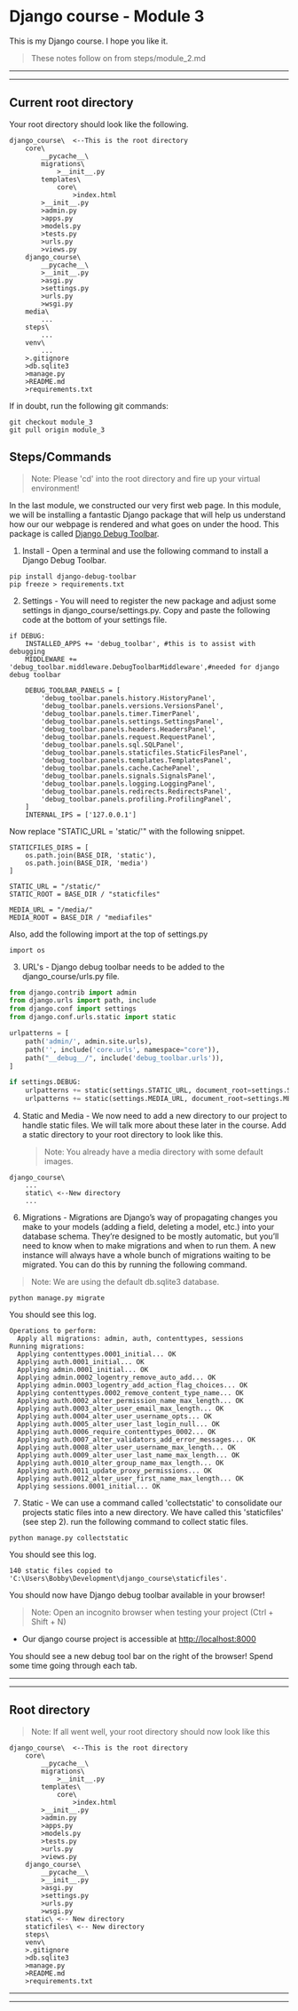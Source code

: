 # Django course - Module 3

This is my Django course. I hope you like it.

> These notes follow on from steps/module_2.md

---

---

## Current root directory

Your root directory should look like the following.

```
django_course\  <--This is the root directory
    core\
        __pycache__\
        migrations\
            >__init__.py
        templates\
            core\
                >index.html
        >__init__.py
        >admin.py
        >apps.py
        >models.py
        >tests.py
        >urls.py
        >views.py
    django_course\
        __pycache__\
        >__init__.py
        >asgi.py
        >settings.py
        >urls.py
        >wsgi.py
    media\
        ...
    steps\
        ...
    venv\
        ...
    >.gitignore
    >db.sqlite3
    >manage.py
    >README.md
    >requirements.txt
```

If in doubt, run the following git commands:

```
git checkout module_3
git pull origin module_3
```

## Steps/Commands

> Note: Please 'cd' into the root directory and fire up your virtual environment!

In the last module, we constructed our very first web page. In this module, we will be installing a fantastic Django package that will help us understand how our our webpage is rendered and what goes on under the hood. This package is called [Django Debug Toolbar](https://pypi.org/project/django-debug-toolbar/).

1. Install - Open a terminal and use the following command to install a Django Debug Toolbar.

```
pip install django-debug-toolbar
pip freeze > requirements.txt
```

2. Settings - You will need to register the new package and adjust some settings in django_course/settings.py. Copy and paste the following code at the bottom of your settings file.

```
if DEBUG:
    INSTALLED_APPS += 'debug_toolbar', #this is to assist with debugging
    MIDDLEWARE += 'debug_toolbar.middleware.DebugToolbarMiddleware',#needed for django debug toolbar

    DEBUG_TOOLBAR_PANELS = [
        'debug_toolbar.panels.history.HistoryPanel',
        'debug_toolbar.panels.versions.VersionsPanel',
        'debug_toolbar.panels.timer.TimerPanel',
        'debug_toolbar.panels.settings.SettingsPanel',
        'debug_toolbar.panels.headers.HeadersPanel',
        'debug_toolbar.panels.request.RequestPanel',
        'debug_toolbar.panels.sql.SQLPanel',
        'debug_toolbar.panels.staticfiles.StaticFilesPanel',
        'debug_toolbar.panels.templates.TemplatesPanel',
        'debug_toolbar.panels.cache.CachePanel',
        'debug_toolbar.panels.signals.SignalsPanel',
        'debug_toolbar.panels.logging.LoggingPanel',
        'debug_toolbar.panels.redirects.RedirectsPanel',
        'debug_toolbar.panels.profiling.ProfilingPanel',
    ]
    INTERNAL_IPS = ['127.0.0.1']
```

Now replace "STATIC_URL = 'static/'" with the following snippet.

```
STATICFILES_DIRS = [
    os.path.join(BASE_DIR, 'static'),
    os.path.join(BASE_DIR, 'media')
]

STATIC_URL = "/static/"
STATIC_ROOT = BASE_DIR / "staticfiles"

MEDIA_URL = "/media/"
MEDIA_ROOT = BASE_DIR / "mediafiles"
```

Also, add the following import at the top of settings.py

```
import os
```

3. URL's - Django debug toolbar needs to be added to the django_course/urls.py file.

```py
from django.contrib import admin
from django.urls import path, include
from django.conf import settings
from django.conf.urls.static import static

urlpatterns = [
    path('admin/', admin.site.urls),
    path('', include('core.urls', namespace="core")),
    path("__debug__/", include('debug_toolbar.urls')),
]

if settings.DEBUG:
    urlpatterns += static(settings.STATIC_URL, document_root=settings.STATIC_ROOT)
    urlpatterns += static(settings.MEDIA_URL, document_root=settings.MEDIA_ROOT)
```

4. Static and Media - We now need to add a new directory to our project to handle static files. We will talk more about these later in the course. Add a static directory to your root directory to look like this.
   > Note: You already have a media directory with some default images.

```
django_course\
    ...
    static\ <--New directory
    ...
```

6. Migrations - Migrations are Django’s way of propagating changes you make to your models (adding a field, deleting a model, etc.) into your database schema. They’re designed to be mostly automatic, but you’ll need to know when to make migrations and when to run them. A new instance will always have a whole bunch of migrations waiting to be migrated. You can do this by running the following command.

> Note: We are using the default db.sqlite3 database.

```
python manage.py migrate
```

You should see this log.

```
Operations to perform:
  Apply all migrations: admin, auth, contenttypes, sessions
Running migrations:
  Applying contenttypes.0001_initial... OK
  Applying auth.0001_initial... OK
  Applying admin.0001_initial... OK
  Applying admin.0002_logentry_remove_auto_add... OK
  Applying admin.0003_logentry_add_action_flag_choices... OK
  Applying contenttypes.0002_remove_content_type_name... OK
  Applying auth.0002_alter_permission_name_max_length... OK
  Applying auth.0003_alter_user_email_max_length... OK
  Applying auth.0004_alter_user_username_opts... OK
  Applying auth.0005_alter_user_last_login_null... OK
  Applying auth.0006_require_contenttypes_0002... OK
  Applying auth.0007_alter_validators_add_error_messages... OK
  Applying auth.0008_alter_user_username_max_length... OK
  Applying auth.0009_alter_user_last_name_max_length... OK
  Applying auth.0010_alter_group_name_max_length... OK
  Applying auth.0011_update_proxy_permissions... OK
  Applying auth.0012_alter_user_first_name_max_length... OK
  Applying sessions.0001_initial... OK
```

7. Static - We can use a command called 'collectstatic' to consolidate our projects static files into a new directory. We have called this 'staticfiles' (see step 2). run the following command to collect static files.

```
python manage.py collectstatic
```

You should see this log.

```
140 static files copied to 'C:\Users\Bobby\Development\django_course\staticfiles'.
```

You should now have Django debug toolbar available in your browser!

> Note: Open an incognito browser when testing your project (Ctrl + Shift + N)

- Our django course project is accessible at [http://localhost:8000](http://localhost:8000)

You should see a new debug tool bar on the right of the browser! Spend some time going through each tab.

---

---

## Root directory

> Note: If all went well, your root directory should now look like this

```
django_course\  <--This is the root directory
    core\
        __pycache__\
        migrations\
            >__init__.py
        templates\
            core\
                >index.html
        >__init__.py
        >admin.py
        >apps.py
        >models.py
        >tests.py
        >urls.py
        >views.py
    django_course\
        __pycache__\
        >__init__.py
        >asgi.py
        >settings.py
        >urls.py
        >wsgi.py
    static\ <-- New directory
    staticfiles\ <-- New directory
    steps\
    venv\
    >.gitignore
    >db.sqlite3
    >manage.py
    >README.md
    >requirements.txt
```

---

---
